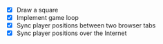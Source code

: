 - [x] Draw a square
- [x] Implement game loop
- [x] Sync player positions between two browser tabs
- [x] Sync player positions over the Internet
